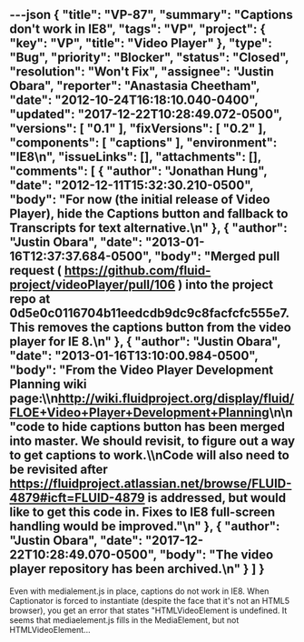 ---json
{
  "title": "VP-87",
  "summary": "Captions don't work in IE8",
  "tags": "VP",
  "project": {
    "key": "VP",
    "title": "Video Player"
  },
  "type": "Bug",
  "priority": "Blocker",
  "status": "Closed",
  "resolution": "Won't Fix",
  "assignee": "Justin Obara",
  "reporter": "Anastasia Cheetham",
  "date": "2012-10-24T16:18:10.040-0400",
  "updated": "2017-12-22T10:28:49.072-0500",
  "versions": [
    "0.1"
  ],
  "fixVersions": [
    "0.2"
  ],
  "components": [
    "captions"
  ],
  "environment": "IE8\n",
  "issueLinks": [],
  "attachments": [],
  "comments": [
    {
      "author": "Jonathan Hung",
      "date": "2012-12-11T15:32:30.210-0500",
      "body": "For now (the initial release of Video Player), hide the Captions button and fallback to Transcripts for text alternative.\n"
    },
    {
      "author": "Justin Obara",
      "date": "2013-01-16T12:37:37.684-0500",
      "body": "Merged pull request ( <https://github.com/fluid-project/videoPlayer/pull/106> ) into the project repo at 0d5e0c0116704b11eedcdb9dc9c8facfcfc555e7. This removes the captions button from the video player for IE 8.\n"
    },
    {
      "author": "Justin Obara",
      "date": "2013-01-16T13:10:00.984-0500",
      "body": "From the Video Player Development Planning wiki page:\\\n<http://wiki.fluidproject.org/display/fluid/FLOE+Video+Player+Development+Planning>\n\n\"code to hide captions button has been merged into master. We should revisit, to figure out a way to get captions to work.\\\nCode will also need to be revisited after <https://fluidproject.atlassian.net/browse/FLUID-4879#icft=FLUID-4879> is addressed, but would like to get this code in. Fixes to IE8 full-screen handling would be improved.\"\n"
    },
    {
      "author": "Justin Obara",
      "date": "2017-12-22T10:28:49.070-0500",
      "body": "The video player repository has been archived.\n"
    }
  ]
}
---
Even with medialement.js in place, captions do not work in IE8. When Captionator is forced to instantiate (despite the face that it's not an HTML5 browser), you get an error that states "HTMLVideoElement is undefined. It seems that mediaelement.js fills in the MediaElement, but not HTMLVideoElement...

        
